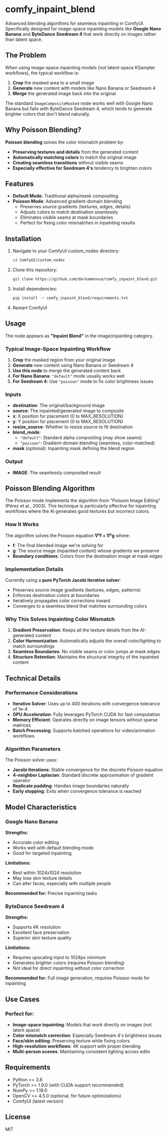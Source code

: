 # comfy_inpaint_blend

Advanced blending algorithms for seamless inpainting in ComfyUI. Specifically designed for image-space inpainting models like **Google Nano Banana** and **ByteDance Seedream 4** that work directly on images rather than latent space.

## The Problem

When using image-space inpainting models (not latent-space KSampler workflows), the typical workflow is:
1. **Crop** the masked area to a small image
2. **Generate** new content with models like Nano Banana or Seedream 4
3. **Merge** the generated image back into the original

The standard `ImageCompositeMasked` node works well with Google Nano Banana but fails with ByteDance Seedream 4, which tends to generate brighter colors that don't blend naturally.

## Why Poisson Blending?

**Poisson blending** solves the color mismatch problem by:
- **Preserving textures and details** from the generated content
- **Automatically matching colors** to match the original image
- **Creating seamless transitions** without visible seams
- **Especially effective for Seedream 4's** tendency to brighten colors

## Features

- **Default Mode**: Traditional alpha/mask compositing
- **Poisson Mode**: Advanced gradient-domain blending
  - Preserves source gradients (textures, edges, details)
  - Adjusts colors to match destination seamlessly
  - Eliminates visible seams at mask boundaries
  - Perfect for fixing color mismatches in inpainting results

## Installation

1. Navigate to your ComfyUI custom_nodes directory:
   ```bash
   cd ComfyUI/custom_nodes
   ```

2. Clone this repository:
   ```bash
   git clone https://github.com/darkamenosa/comfy_inpaint_blend.git
   ```

3. Install dependencies:
   ```bash
   pip install -r comfy_inpaint_blend/requirements.txt
   ```

4. Restart ComfyUI

## Usage

The node appears as **"Inpaint Blend"** in the image/inpainting category.

### Typical Image-Space Inpainting Workflow

1. **Crop** the masked region from your original image
2. **Generate** new content using Nano Banana or Seedream 4
3. **Use this node** to merge the generated content back
4. **For Nano Banana**: `"default"` mode usually works well
5. **For Seedream 4**: Use `"poisson"` mode to fix color brightness issues

### Inputs

- **destination**: The original/background image
- **source**: The inpainted/generated image to composite
- **x**: X position for placement (0 to MAX_RESOLUTION)
- **y**: Y position for placement (0 to MAX_RESOLUTION)
- **resize_source**: Whether to resize source to fit destination
- **blend_mode**:
  - `"default"`: Standard alpha compositing (may show seams)
  - `"poisson"`: Gradient-domain blending (seamless, color-matched)
- **mask** (optional): Inpainting mask defining the blend region

### Output

- **IMAGE**: The seamlessly composited result

## Poisson Blending Algorithm

The Poisson mode implements the algorithm from "Poisson Image Editing" (Pérez et al., 2003). This technique is particularly effective for inpainting workflows where the AI generates good textures but incorrect colors.

### How It Works

The algorithm solves the Poisson equation **∇²f = ∇²g** where:
- **f**: The final blended image we're solving for
- **g**: The source image (inpainted content) whose gradients we preserve
- **Boundary conditions**: Colors from the destination image at mask edges

### Implementation Details

Currently using a **pure PyTorch Jacobi iterative solver**:
- Preserves source image gradients (textures, edges, patterns)
- Enforces destination colors at boundaries
- Iteratively propagates color corrections inward
- Converges to a seamless blend that matches surrounding colors

### Why This Solves Inpainting Color Mismatch

1. **Gradient Preservation**: Keeps all the texture details from the AI-generated content
2. **Color Harmonization**: Automatically adjusts the overall color/lighting to match surroundings
3. **Seamless Boundaries**: No visible seams or color jumps at mask edges
4. **Structure Retention**: Maintains the structural integrity of the inpainted content

## Technical Details

### Performance Considerations

- **Iterative Solver**: Uses up to 400 iterations with convergence tolerance of 1e-4
- **GPU Acceleration**: Fully leverages PyTorch CUDA for fast computation
- **Memory Efficient**: Operates directly on image tensors without sparse matrices
- **Batch Processing**: Supports batched operations for video/animation workflows

### Algorithm Parameters

The Poisson solver uses:
- **Jacobi iterations**: Stable convergence for the discrete Poisson equation
- **4-neighbor Laplacian**: Standard discrete approximation of gradient operator
- **Replicate padding**: Handles image boundaries naturally
- **Early stopping**: Exits when convergence tolerance is reached

## Model Characteristics

### Google Nano Banana
**Strengths:**
- Accurate color editing
- Works well with default blending mode
- Good for targeted inpainting

**Limitations:**
- Best within 1024x1024 resolution
- May lose skin texture details
- Can alter faces, especially with multiple people

**Recommended for:** Precise inpainting tasks

### ByteDance Seedream 4
**Strengths:**
- Supports 4K resolution
- Excellent face preservation
- Superior skin texture quality

**Limitations:**
- Requires upscaling input to 1024px minimum
- Generates brighter colors (requires Poisson blending)
- Not ideal for direct inpainting without color correction

**Recommended for:** Full image generation, requires Poisson mode for inpainting

## Use Cases

### Perfect for:
- **Image-space inpainting**: Models that work directly on images (not latent space)
- **Color mismatch correction**: Especially Seedream 4's brightness issues
- **Face/skin editing**: Preserving texture while fixing colors
- **High-resolution workflows**: 4K support with proper blending
- **Multi-person scenes**: Maintaining consistent lighting across edits

## Requirements

- Python >= 3.8
- PyTorch >= 1.9.0 (with CUDA support recommended)
- NumPy >= 1.19.0
- OpenCV >= 4.5.0 (optional, for future optimizations)
- ComfyUI (latest version)

## License

MIT